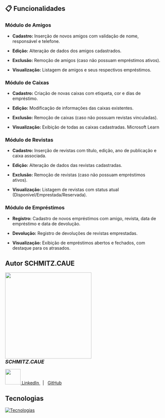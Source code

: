 ## 📋 Funcionalidades
### Módulo de Amigos
- **Cadastro:** Inserção de novos amigos com validação de nome, responsável e telefone.

- **Edição:** Alteração de dados dos amigos cadastrados.

- **Exclusão:** Remoção de amigos (caso não possuam empréstimos ativos).

- **Visualização:** Listagem de amigos e seus respectivos empréstimos.



### Módulo de Caixas
- **Cadastro:** Criação de novas caixas com etiqueta, cor e dias de empréstimo.

- **Edição:** Modificação de informações das caixas existentes.

- **Exclusão:** Remoção de caixas (caso não possuam revistas vinculadas).

- **Visualização:** Exibição de todas as caixas cadastradas.
Microsoft Learn



### Módulo de Revistas
- **Cadastro:** Inserção de revistas com título, edição, ano de publicação e caixa associada.

- **Edição:** Alteração de dados das revistas cadastradas.

- **Exclusão:** Remoção de revistas (caso não possuam empréstimos ativos).

- **Visualização:** Listagem de revistas com status atual (Disponível/Emprestada/Reservada).


### Módulo de Empréstimos
- **Registro:** Cadastro de novos empréstimos com amigo, revista, data de empréstimo e data de devolução.

- **Devolução:** Registro de devoluções de revistas emprestadas.

- **Visualização:** Exibição de empréstimos abertos e fechados, com destaque para os atrasados.

## Autor SCHMITZ.CAUE


  <img src="https://github.com/user-attachments/assets/bea09985-5a7f-40ca-b0a6-6891c144a032" width="280" />
  <h3 style="margin: 0;"><i>SCHMITZ.CAUE</i></h4>


  <p>
    <a href="https://www.linkedin.com/in/cau%C3%AA-schmitz-316261356/">
      <img src="https://skillicons.dev/icons?i=linkedin&theme=dark" width="50"/>
      LinkedIn
    </a> &nbsp;  |  &nbsp;
    <a href=https://github.com/schmitzcaue
      <img src="https://skillicons.dev/icons?i=github&theme=dark" width="50"/>
      GitHub
    </a>
  </p>
</main>

## Tecnologias

[![Tecnologias](https://skillicons.dev/icons?i=cs,dotnet,visualstudio,git,github)](https://skillicons.dev)
